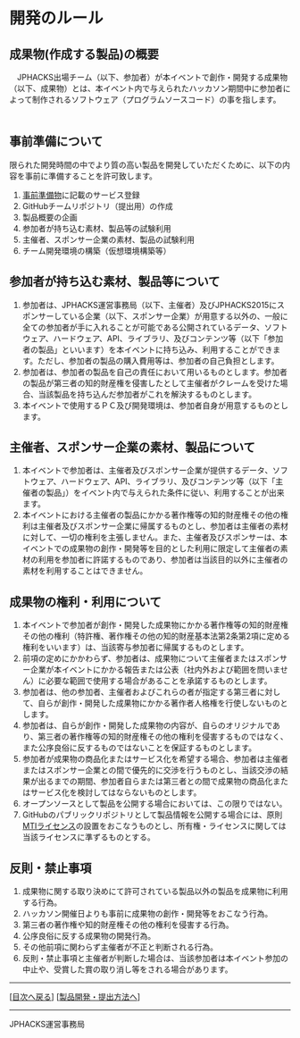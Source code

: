 # 開発のルール

## 成果物(作成する製品)の概要
　JPHACKS出場チーム（以下、参加者）が本イベントで創作・開発する成果物（以下、成果物）とは、本イベント内で与えられたハッカソン期間中に参加者によって制作されるソフトウェア（プログラムソースコード）の事を指します。
　
## 事前準備について
限られた開発時間の中でより質の高い製品を開発していただくために、以下の内容を事前に準備することを許可致します。

1. [事前準備物](tools.md)に記載のサービス登録
2. GitHubチームリポジトリ（提出用）の作成
3. 製品概要の企画
4. 参加者が持ち込む素材、製品等の試験利用
5. 主催者、スポンサー企業の素材、製品の試験利用
6. チーム開発環境の構築（仮想環境構築等）

## 参加者が持ち込む素材、製品等について
1. 参加者は、JPHACKS運営事務局（以下、主催者）及びJPHACKS2015にスポンサーしている企業（以下、スポンサー企業）が用意する以外の、一般に全ての参加者が手に入れることが可能である公開されているデータ、ソフトウェア、ハードウェア、API、ライブラリ、及びコンテンツ等（以下「参加者の製品」といいます）を本イベントに持ち込み、利用することができます。ただし、参加者の製品の購入費用等は、参加者の自己負担とします。
2. 参加者は、参加者の製品を自己の責任において用いるものとします。参加者の製品が第三者の知的財産権を侵害したとして主催者がクレームを受けた場合、当該製品を持ち込んだ参加者がこれを解決するものとします。
3. 本イベントで使用するＰＣ及び開発環境は、参加者自身が用意するものとします。

## 主催者、スポンサー企業の素材、製品について
1. 本イベントで参加者は、主催者及びスポンサー企業が提供するデータ、ソフトウェア、ハードウェア、API、ライブラリ、及びコンテンツ等（以下「主催者の製品」）をイベント内で与えられた条件に従い、利用することが出来ます。
2. 本イベントにおける主催者の製品にかかる著作権等の知的財産権その他の権利は主催者及びスポンサー企業に帰属するものとし、参加者は主催者の素材に対して、一切の権利を主張しません。また、主催者及びスポンサーは、本イベントでの成果物の創作・開発等を目的とした利用に限定して主催者の素材の利用を参加者に許諾するものであり、参加者は当該目的以外に主催者の素材を利用することはできません。

## 成果物の権利・利用について
1. 本イベントで参加者が創作・開発した成果物にかかる著作権等の知的財産権その他の権利（特許権、著作権その他の知的財産基本法第2条第2項に定める権利をいいます）は、当該寄与参加者に帰属するものとします。
2. 前項の定めにかかわらず、参加者は、成果物について主催者またはスポンサー企業が本イベントにかかる報告または公表（社内外および範囲を問いません）に必要な範囲で使用する場合があることを承諾するものとします。
3. 参加者は、他の参加者、主催者およびこれらの者が指定する第三者に対して、自らが創作・開発した成果物にかかる著作者人格権を行使しないものとします。
4. 参加者は、自らが創作・開発した成果物の内容が、自らのオリジナルであり、第三者の著作権等の知的財産権その他の権利を侵害するものではなく、また公序良俗に反するものではないことを保証するものとします。
5. 参加者が成果物の商品化またはサービス化を希望する場合、参加者は主催者またはスポンサー企業との間で優先的に交渉を行うものとし、当該交渉の結果が出るまでの期間、参加者自らまたは第三者との間で成果物の商品化またはサービス化を検討してはならないものとします。
6. オープンソースとして製品を公開する場合においては、この限りではない。
7. GitHubのパブリックリポジトリとして製品情報を公開する場合には、原則[MTIライセンス](https://ja.wikipedia.org/wiki/MIT_License)の設置をおこなうものとし、所有権・ライセンスに関しては当該ライセンスに準ずるものとする。

## 反則・禁止事項
1. 成果物に関する取り決めにて許可されている製品以外の製品を成果物に利用する行為。
2. ハッカソン開催日よりも事前に成果物の創作・開発等をおこなう行為。
3. 第三者の著作権や知的財産権その他の権利を侵害する行為。
4. 公序良俗に反する成果物の開発行為。
5. その他前項に関わらず主催者が不正と判断される行為。
6. 反則・禁止事項と主催者が判断した場合は、当該参加者は本イベント参加の中止や、受賞した賞の取り消し等をされる場合があります。


--------------
[[目次へ戻る](../README.md)] [[製品開発・提出方法へ](how-to-submit.md)]

----
JPHACKS運営事務局
